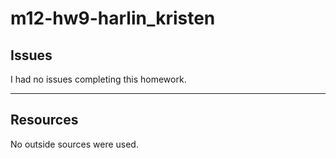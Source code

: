 # m12-hw9-harlin_kristen

## Issues

I had no issues completing this homework.

***

## Resources

No outside sources were used.
